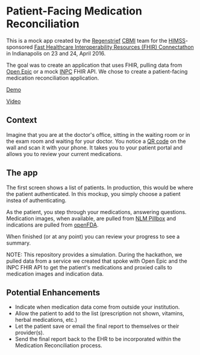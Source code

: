 Patient-Facing Medication Reconciliation
========================================

This is a mock app created by the [Regenstrief](https://www.regenstrief.org) [CBMI](https://www.regenstrief.org/centers/cbmi/) team for the [HIMSS](http://www.himss.org)-sponsored [Fast Healthcare Interoperability Resources (FHIR) Connectathon](http://indiana.himsschapter.org/Events/event.aspx?ItemNumber=47375) in Indianapolis on 23 and 24, April 2016.

The goal was to create an application that uses FHIR, pulling data from [Open Epic](https://open.epic.com) or a mock [INPC](http://www.ihie.org/indiana-network-for-patient-care) FHIR API. We chose to create a patient-facing medication reconciliation application.

[Demo](https://bmamlin.github.io/org.regenstrief.fhirmedlistweb/index.html)

[Video](https://www.youtube.com/watch?v=Z-eF0852o2g)

Context
-------
Imagine that you are at the doctor's office, sitting in the waiting room or in the exam room and waiting for your doctor.  You notice a [QR code](https://en.wikipedia.org/wiki/QR_code) on the wall and scan it with your phone. It takes you to your patient portal and allows you to review your current medications.

The app
-------
The first screen shows a list of patients. In production, this would be where the patient authenticated. In this mockup, you simply choose a patient instea of authenticating.

As the patient, you step through your medications, answering questions. Medication images, when available, are pulled from [NLM Pillbox](https://pillbox.nlm.nih.gov/developer.html) and indications are pulled from [openFDA](https://open.fda.gov/api/reference/).

When finished (or at any point) you can review your progress to see a summary.

NOTE: This repository provides a simulation. During the hackathon, we pulled data from a service we created that spoke with Open Epic and the INPC FHIR API to get the patient's medications and proxied calls to medication images and indication data.

Potential Enhancements
----------------------
* Indicate when medication data come from outside your institution.
* Allow the patient to add to the list (prescription not shown, vitamins, herbal medications, etc.)
* Let the patient save or email the final report to themselves or their provider(s).
* Send the final report back to the EHR to be incorporated within the Medication Reconciliation process.